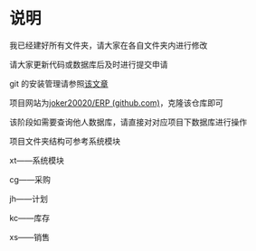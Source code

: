 # 说明

我已经建好所有文件夹，请大家在各自文件夹内进行修改

请大家更新代码或数据库后及时进行提交申请

git 的安装管理请参照[该文章](https://zhuanlan.zhihu.com/p/369486197)

项目网站为[joker20020/ERP (github.com)](https://github.com/joker20020/ERP/tree/main)，克隆该仓库即可

该阶段如需要查询他人数据库，请直接对对应项目下数据库进行操作

项目文件夹结构可参考系统模块

xt——系统模块

cg——采购

jh——计划

kc——库存

xs——销售

